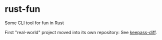 # rust-fun
Some CLI tool for fun in Rust

First "real-world" project moved into its own repository: See [keepass-diff](https://github.com/Narigo/keepass-diff).

